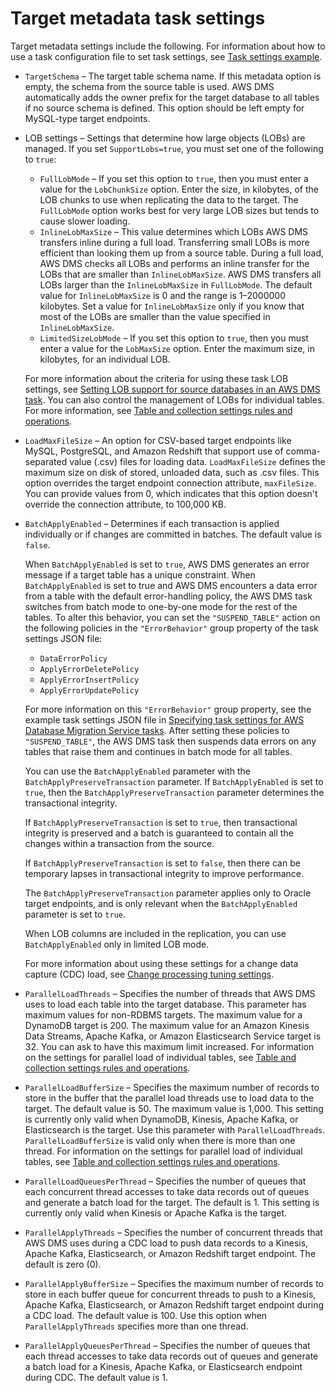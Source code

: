 # Target metadata task settings<a name="CHAP_Tasks.CustomizingTasks.TaskSettings.TargetMetadata"></a>

Target metadata settings include the following\. For information about how to use a task configuration file to set task settings, see [Task settings example](CHAP_Tasks.CustomizingTasks.TaskSettings.md#CHAP_Tasks.CustomizingTasks.TaskSettings.Example)\.
+ `TargetSchema` – The target table schema name\. If this metadata option is empty, the schema from the source table is used\. AWS DMS automatically adds the owner prefix for the target database to all tables if no source schema is defined\. This option should be left empty for MySQL\-type target endpoints\. 
+ LOB settings – Settings that determine how large objects \(LOBs\) are managed\. If you set `SupportLobs=true`, you must set one of the following to `true`: 
  + `FullLobMode` – If you set this option to `true`, then you must enter a value for the `LobChunkSize` option\. Enter the size, in kilobytes, of the LOB chunks to use when replicating the data to the target\. The `FullLobMode` option works best for very large LOB sizes but tends to cause slower loading\.
  + `InlineLobMaxSize` – This value determines which LOBs AWS DMS transfers inline during a full load\. Transferring small LOBs is more efficient than looking them up from a source table\. During a full load, AWS DMS checks all LOBs and performs an inline transfer for the LOBs that are smaller than `InlineLobMaxSize`\. AWS DMS transfers all LOBs larger than the `InlineLobMaxSize` in `FullLobMode`\. The default value for `InlineLobMaxSize` is 0 and the range is 1–2000000 kilobytes\. Set a value for `InlineLobMaxSize` only if you know that most of the LOBs are smaller than the value specified in `InlineLobMaxSize`\.
  + `LimitedSizeLobMode` – If you set this option to `true`, then you must enter a value for the `LobMaxSize` option\. Enter the maximum size, in kilobytes, for an individual LOB\.

  For more information about the criteria for using these task LOB settings, see [Setting LOB support for source databases in an AWS DMS task](CHAP_Tasks.LOBSupport.md)\. You can also control the management of LOBs for individual tables\. For more information, see [Table and collection settings rules and operations](CHAP_Tasks.CustomizingTasks.TableMapping.SelectionTransformation.Tablesettings.md)\.
+ `LoadMaxFileSize` – An option for CSV\-based target endpoints like MySQL, PostgreSQL, and Amazon Redshift that support use of comma\-separated value \(\.csv\) files for loading data\. `LoadMaxFileSize` defines the maximum size on disk of stored, unloaded data, such as \.csv files\. This option overrides the target endpoint connection attribute, `maxFileSize`\. You can provide values from 0, which indicates that this option doesn't override the connection attribute, to 100,000 KB\.
+ `BatchApplyEnabled` – Determines if each transaction is applied individually or if changes are committed in batches\. The default value is `false`\.

  When `BatchApplyEnabled` is set to `true`, AWS DMS generates an error message if a target table has a unique constraint\. When `BatchApplyEnabled` is set to true and AWS DMS encounters a data error from a table with the default error\-handling policy, the AWS DMS task switches from batch mode to one\-by\-one mode for the rest of the tables\. To alter this behavior, you can set the `"SUSPEND_TABLE"` action on the following policies in the `"ErrorBehavior"` group property of the task settings JSON file:
  + `DataErrorPolicy`
  + `ApplyErrorDeletePolicy`
  + `ApplyErrorInsertPolicy`
  + `ApplyErrorUpdatePolicy`

  For more information on this `"ErrorBehavior"` group property, see the example task settings JSON file in [Specifying task settings for AWS Database Migration Service tasks](CHAP_Tasks.CustomizingTasks.TaskSettings.md)\. After setting these policies to `"SUSPEND_TABLE"`, the AWS DMS task then suspends data errors on any tables that raise them and continues in batch mode for all tables\.

  You can use the `BatchApplyEnabled` parameter with the `BatchApplyPreserveTransaction` parameter\. If `BatchApplyEnabled` is set to `true`, then the `BatchApplyPreserveTransaction` parameter determines the transactional integrity\. 

  If `BatchApplyPreserveTransaction` is set to `true`, then transactional integrity is preserved and a batch is guaranteed to contain all the changes within a transaction from the source\.

  If `BatchApplyPreserveTransaction` is set to `false`, then there can be temporary lapses in transactional integrity to improve performance\. 

  The `BatchApplyPreserveTransaction` parameter applies only to Oracle target endpoints, and is only relevant when the `BatchApplyEnabled` parameter is set to `true`\.

  When LOB columns are included in the replication, you can use `BatchApplyEnabled` only in limited LOB mode\.

  For more information about using these settings for a change data capture \(CDC\) load, see [Change processing tuning settings](CHAP_Tasks.CustomizingTasks.TaskSettings.ChangeProcessingTuning.md)\.
+ `ParallelLoadThreads` – Specifies the number of threads that AWS DMS uses to load each table into the target database\. This parameter has maximum values for non\-RDBMS targets\. The maximum value for a DynamoDB target is 200\. The maximum value for an Amazon Kinesis Data Streams, Apache Kafka, or Amazon Elasticsearch Service target is 32\. You can ask to have this maximum limit increased\. For information on the settings for parallel load of individual tables, see [Table and collection settings rules and operations](CHAP_Tasks.CustomizingTasks.TableMapping.SelectionTransformation.Tablesettings.md)\.
+ `ParallelLoadBufferSize` – Specifies the maximum number of records to store in the buffer that the parallel load threads use to load data to the target\. The default value is 50\. The maximum value is 1,000\. This setting is currently only valid when DynamoDB, Kinesis, Apache Kafka, or Elasticsearch is the target\. Use this parameter with `ParallelLoadThreads`\. `ParallelLoadBufferSize` is valid only when there is more than one thread\. For information on the settings for parallel load of individual tables, see [Table and collection settings rules and operations](CHAP_Tasks.CustomizingTasks.TableMapping.SelectionTransformation.Tablesettings.md)\.
+ `ParallelLoadQueuesPerThread` – Specifies the number of queues that each concurrent thread accesses to take data records out of queues and generate a batch load for the target\. The default is 1\. This setting is currently only valid when Kinesis or Apache Kafka is the target\.
+ `ParallelApplyThreads` – Specifies the number of concurrent threads that AWS DMS uses during a CDC load to push data records to a Kinesis, Apache Kafka, Elasticsearch, or Amazon Redshift target endpoint\. The default is zero \(0\)\.
+ `ParallelApplyBufferSize` – Specifies the maximum number of records to store in each buffer queue for concurrent threads to push to a Kinesis, Apache Kafka, Elasticsearch, or Amazon Redshift target endpoint during a CDC load\. The default value is 100\. Use this option when `ParallelApplyThreads` specifies more than one thread\. 
+ `ParallelApplyQueuesPerThread` – Specifies the number of queues that each thread accesses to take data records out of queues and generate a batch load for a Kinesis, Apache Kafka, or Elasticsearch endpoint during CDC\. The default value is 1\.